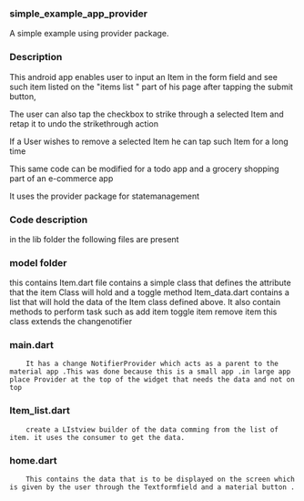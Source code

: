 ### simple_example_app_provider

A  simple example using provider package.

### Description

This android app enables user to input an Item in the form field and see such item listed on the "items list " part of his page after tapping the submit button, 

The user can also tap the checkbox  to strike through a selected Item and retap it to undo the strikethrough action

If a User wishes to remove a selected Item he can tap such Item for a long time

This same code can be modified for a todo app and a grocery shopping part of an e-commerce app

It uses the provider package for statemanagement 

### Code description
in the lib folder the following files are present
 ### model folder
   this contains 
     Item.dart file 
            contains a simple class that defines the attribute that the item Class will hold and a toggle method
     Item_data.dart
            contains a list that will hold the data of the Item class defined above. 
            It also contain methods to perform task such as 
                    add item
                    toggle item
                    remove item
            this class extends the changenotifier

  ### main.dart
        It has a change NotifierProvider which acts as a parent to the material app .This was done because this is a small app .in large app place Provider at the top of the widget that needs the data and not on top

 ### Item_list.dart
        create a LIstview builder of the data comming from the list of item. it uses the consumer to get the data.
 ### home.dart
        This contains the data that is to be displayed on the screen which is given by the user through the Textformfield and a material button .

